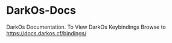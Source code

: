 # DarkOs-Docs
DarkOs Documentation.
To View DarkOs Keybindings Browse to https://docs.darkos.cf/bindings/ 
